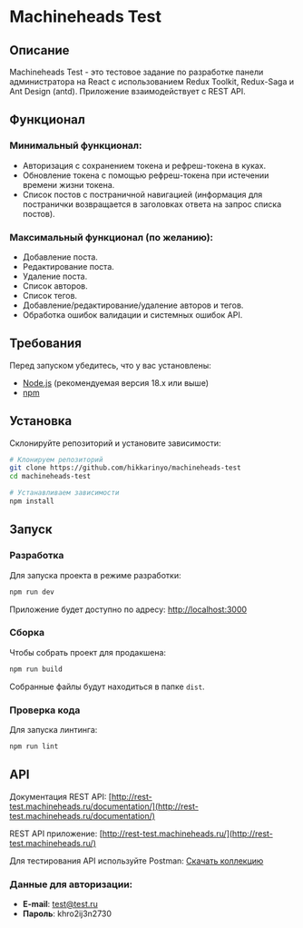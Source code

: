 # Machineheads Test

## Описание

Machineheads Test - это тестовое задание по разработке панели администратора на React с использованием Redux Toolkit, Redux-Saga и Ant Design (antd). Приложение взаимодействует с REST API.

## Функционал

### Минимальный функционал:
- Авторизация с сохранением токена и рефреш-токена в куках.
- Обновление токена с помощью рефреш-токена при истечении времени жизни токена.
- Список постов с постраничной навигацией (информация для постранички возвращается в заголовках ответа на запрос списка постов).

### Максимальный функционал (по желанию):
- Добавление поста.
- Редактирование поста.
- Удаление поста.
- Список авторов.
- Список тегов.
- Добавление/редактирование/удаление авторов и тегов.
- Обработка ошибок валидации и системных ошибок API.

## Требования

Перед запуском убедитесь, что у вас установлены:
- [Node.js](https://nodejs.org/) (рекомендуемая версия 18.x или выше)
- [npm](https://www.npmjs.com/)

## Установка

Склонируйте репозиторий и установите зависимости:

```sh
# Клонируем репозиторий
git clone https://github.com/hikkarinyo/machineheads-test
cd machineheads-test

# Устанавливаем зависимости
npm install
```

## Запуск

### Разработка

Для запуска проекта в режиме разработки:

```sh
npm run dev
```

Приложение будет доступно по адресу: [http://localhost:3000](http://localhost:3000)

### Сборка

Чтобы собрать проект для продакшена:

```sh
npm run build
```

Собранные файлы будут находиться в папке `dist`.

### Проверка кода

Для запуска линтинга:

```sh
npm run lint
```

## API

Документация REST API: [http://rest-test.machineheads.ru/documentation/](http://rest-test.machineheads.ru/documentation/)

REST API приложение: [http://rest-test.machineheads.ru/](http://rest-test.machineheads.ru/)

Для тестирования API используйте Postman: [Скачать коллекцию](https://drive.google.com/file/d/1-wic6-oP_UQlnktrQEZESYv02YYAWKRf/view?usp=sharing)

### Данные для авторизации:
- **E-mail**: test@test.ru
- **Пароль**: khro2ij3n2730
